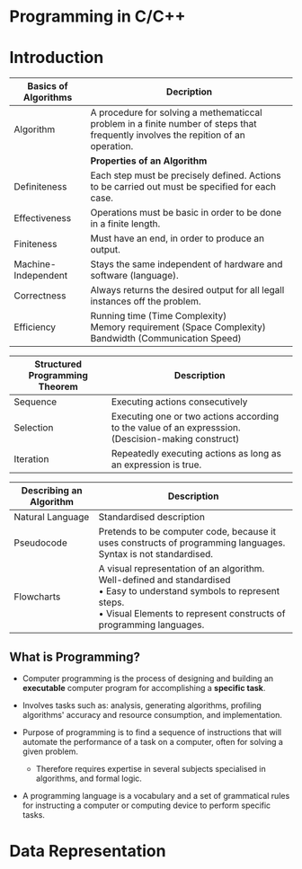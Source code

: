 # Programming in C/C++

# Introduction

| Basics of Algorithms         | Decription                                                   |
| ---------------------------- | ------------------------------------------------------------ |
| Algorithm                    | A procedure for solving a methematiccal problem in a finite number of steps that frequently involves the repition of an operation. |
|  |  **Properties of an Algorithm**                                                          |
| Definiteness                 | Each step must be precisely defined. Actions to be carried out must be specified for each case. |
| Effectiveness                | Operations must be basic in order to be done in a finite length. |
| Finiteness                   | Must have an end, in order to produce an output.             |
| Machine-Independent          | Stays the same independent of hardware and software (language). |
| Correctness                  | Always returns the desired output for all legall instances off the problem. |
| Efficiency                   | Running time (Time Complexity)<br />Memory requirement (Space Complexity)<br />Bandwidth (Communication Speed) |

| Structured Programming Theorem | Description                                                  |
| ------------------------------ | ------------------------------------------------------------ |
| Sequence                       | Executing actions consecutively                              |
| Selection                      | Executing one or two actions  according to the value of an expresssion. (Descision-making construct) |
| Iteration                      | Repeatedly executing actions as long as an expression is true. |

| Describing an Algorithm | Description                                                  |
| ----------------------- | ------------------------------------------------------------ |
| Natural Language        | Standardised description                                     |
| Pseudocode              | Pretends to be computer code, because it uses constructs of programming languages.<br />Syntax is not standardised. |
| Flowcharts              | A visual representation of an algorithm.<br />Well-defined and standardised<br />• Easy to understand symbols to represent steps.<br />• Visual Elements to represent constructs of programming languages. |

## What is Programming?

- Computer programming is the process of designing and building an **executable** computer program for accomplishing a **specific task**.

- Involves tasks such as: analysis, generating algorithms, profiling algorithms' accuracy and     resource consumption, and implementation.

- Purpose of programming is to  find a sequence of instructions that will automate the performance of a task on a computer, often for solving a given problem.
	- Therefore requires expertise in several subjects specialised in  algorithms, and formal logic.

- A programming language is a vocabulary and a set of grammatical rules for instructing a computer or computing device to perform specific tasks.

# Data Representation
